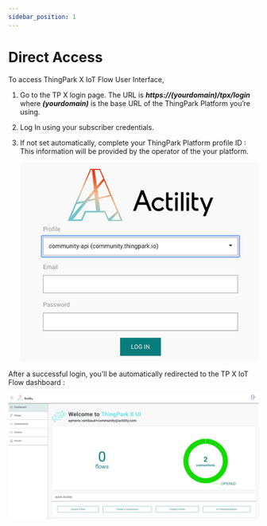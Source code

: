 ```yaml
---
sidebar_position: 1
---
```


# Direct Access

To access ThingPark X IoT Flow User Interface,

1.	Go to the TP X login page. The URL is ***https://(yourdomain)/tpx/login*** where ***(yourdomain)*** is the base URL of the ThingPark Platform you’re using.
      
2.	Log In using your subscriber credentials.

3.	If not set automatically, complete  your ThingPark Platform profile ID : This information will be provided by the operator of the your platform.

    ![directAcess](./images/directAcces.png)

After a successful login, you’ll be automatically redirected to the TP X IoT Flow dashboard : 

![welcome](images/welcom.png)


